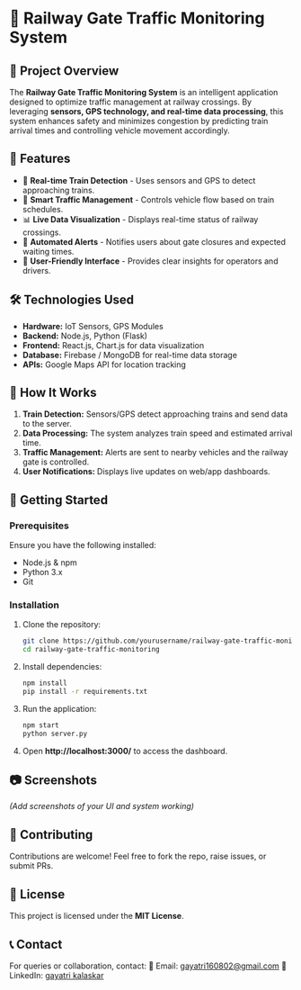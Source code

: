 # 🚦 Railway Gate Traffic Monitoring System

## 📌 Project Overview
The **Railway Gate Traffic Monitoring System** is an intelligent application designed to optimize traffic management at railway crossings. By leveraging **sensors, GPS technology, and real-time data processing**, this system enhances safety and minimizes congestion by predicting train arrival times and controlling vehicle movement accordingly.

## 🎯 Features
- 📡 **Real-time Train Detection** - Uses sensors and GPS to detect approaching trains.
- 🚗 **Smart Traffic Management** - Controls vehicle flow based on train schedules.
- 📊 **Live Data Visualization** - Displays real-time status of railway crossings.
- 🔔 **Automated Alerts** - Notifies users about gate closures and expected waiting times.
- 📱 **User-Friendly Interface** - Provides clear insights for operators and drivers.

## 🛠️ Technologies Used
- **Hardware:** IoT Sensors, GPS Modules
- **Backend:** Node.js, Python (Flask)
- **Frontend:** React.js, Chart.js for data visualization
- **Database:** Firebase / MongoDB for real-time data storage
- **APIs:** Google Maps API for location tracking

## 📌 How It Works
1. **Train Detection:** Sensors/GPS detect approaching trains and send data to the server.
2. **Data Processing:** The system analyzes train speed and estimated arrival time.
3. **Traffic Management:** Alerts are sent to nearby vehicles and the railway gate is controlled.
4. **User Notifications:** Displays live updates on web/app dashboards.

## 🚀 Getting Started
### Prerequisites
Ensure you have the following installed:
- Node.js & npm
- Python 3.x
- Git

### Installation
1. Clone the repository:
   ```sh
   git clone https://github.com/yourusername/railway-gate-traffic-monitoring.git
   cd railway-gate-traffic-monitoring
   ```
2. Install dependencies:
   ```sh
   npm install
   pip install -r requirements.txt
   ```
3. Run the application:
   ```sh
   npm start
   python server.py
   ```
4. Open **http://localhost:3000/** to access the dashboard.

## 📷 Screenshots
*(Add screenshots of your UI and system working)*

## 🤝 Contributing
Contributions are welcome! Feel free to fork the repo, raise issues, or submit PRs.

## 📜 License
This project is licensed under the **MIT License**.

## 📞 Contact
For queries or collaboration, contact:
📧 Email: gayatri160802@gmail.com
🔗 LinkedIn: [gayatri kalaskar](https://www.linkedin.com/in/gayatri-kalaskar-723b332a5)

